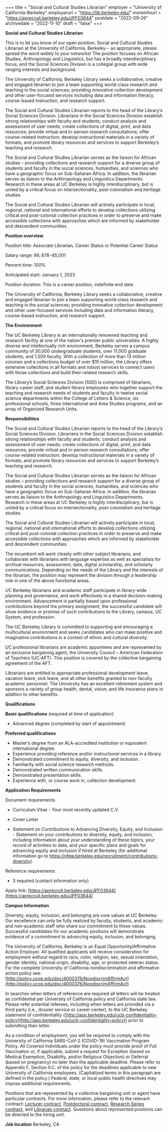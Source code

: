 +++
title = "Social and Cultural Studies Librarian"
employer = "University of California-Berkeley"
employerurl = "https://lib.berkeley.edu/"
moreinfourl = "https://aprecruit.berkeley.edu/JPF03644"
postdate = "2022-09-26"
archivedate = "2022-11-10"
draft = "false"
+++

**Social and Cultural Studies Librarian**

This is to let you know of our open position, Social and Cultural Studies Librarian at the University of California, Berkeley-- as appropriate, please spread the word widely to your networks!  The position focuses on African Studies, Anthropology and Linguistics, but has a broadly interdisciplinary focus, and the Social Sciences Division is a collegial group with wide ranging interests and background. 

The University of California, Berkeley Library seeks a collaborative, creative and engaged librarian to join a team supporting world-class research and teaching in the social sciences; providing innovative collection development and other user-focused services including data and information literacy, course-based instruction, and research support.

The Social and Cultural Studies Librarian reports to the head of the Library’s Social Sciences Division. Librarians in the Social Sciences Division establish strong relationships with faculty and students; conduct analysis and assessment of user needs; create collections of digital, print, and data resources; provide virtual and in-person research consultations; offer course-related instruction; develop instructional materials in a variety of formats; and promote library resources and services to support Berkeley’s teaching and research.

The Social and Cultural Studies Librarian serves as the liaison for African studies – providing collections and research support for a diverse group of students and faculty in the social sciences, humanities, and sciences who have a geographic focus on Sub-Saharan Africa. In addition, the librarian serves as liaison to the Anthropology and Linguistics Departments. Research in these areas at UC Berkeley is highly interdisciplinary, but is united by a critical focus on intersectionality, post-colonialism and heritage studies.

The Social and Cultural Studies Librarian will actively participate in local, regional, national and international efforts to develop collections utilizing critical and post-colonial collection practices in order to preserve and make accessible collections with approaches which are informed by stakeholder and descendent communities.

**Position overview**

Position title: Associate Librarian, Career Status or Potential Career Status

Salary range: $66,878-$85,001

Percent time: 100%

Anticipated start: January 1, 2023

Position duration: This is a career position, indefinite end date.

The University of California, Berkeley Library seeks a collaborative, creative and engaged librarian to join a team supporting world-class research and teaching in the social sciences; providing innovative collection development and other user-focused services including data and information literacy, course-based instruction, and research support.

**The Environment**

The UC Berkeley Library is an internationally renowned teaching and research facility at one of the nation's premier public universities. A highly diverse and intellectually rich environment, Berkeley serves a campus community of 30,000 undergraduate students, over 11,000 graduate students, and 1,500 faculty. With a collection of more than 13 million volumes and a collections budget of over $15 million, the Library offers extensive collections in all formats and robust services to connect users with those collections and build their related research skills.

The Library’s Social Sciences Division (SSD) is comprised of librarians, library career staff, and student library employees who together support the teaching and research needs of students and faculty in twelve social science departments within the College of Letters & Science, six professional schools, three International and Area Studies programs, and an array of Organized Research Units.

**Responsibilities**

The Social and Cultural Studies Librarian reports to the head of the Library’s Social Sciences Division. Librarians in the Social Sciences Division establish strong relationships with faculty and students; conduct analysis and assessment of user needs; create collections of digital, print, and data resources; provide virtual and in-person research consultations; offer course-related instruction; develop instructional materials in a variety of formats; and promote library resources and services to support Berkeley’s teaching and research.

The Social and Cultural Studies Librarian serves as the liaison for African studies – providing collections and research support for a diverse group of students and faculty in the social sciences, humanities, and sciences who have a geographic focus on Sub-Saharan Africa. In addition, the librarian serves as liaison to the Anthropology and Linguistics Departments. Research in these areas at UC Berkeley is highly interdisciplinary, but is united by a critical focus on intersectionality, post-colonialism and heritage studies.

The Social and Cultural Studies Librarian will actively participate in local, regional, national and international efforts to develop collections utilizing critical and post-colonial collection practices in order to preserve and make accessible collections with approaches which are informed by stakeholder and descendent communities.

The incumbent will work closely with other subject librarians, and collaborate with librarians with language expertise as well as specialists for archival resources, assessment, data, digital scholarship, and scholarly communications. Depending on the needs of the Library and the interests of the librarian, the position may represent the division through a leadership role in one of the above functional areas.

UC Berkeley librarians and academic staff participate in library-wide planning and governance, and work effectively in a shared decision-making environment. Advancement is partially based upon professional contributions beyond the primary assignment; the successful candidate will show evidence or promise of such contributions to the Library, campus, UC System, and profession.

The UC Berkeley Library is committed to supporting and encouraging a multicultural environment and seeks candidates who can make positive and imaginative contributions in a context of ethnic and cultural diversity.

UC professional librarians are academic appointees and are represented by an exclusive bargaining agent, the University Council – American Federation of Teachers (UC-AFT). This position is covered by the collective bargaining agreement of the AFT.

Librarians are entitled to appropriate professional development leave, vacation leave, sick leave, and all other benefits granted to non-faculty academic personnel. The University has an excellent retirement system and sponsors a variety of group health, dental, vision, and life insurance plans in addition to other benefits.

**Qualifications**

**Basic qualifications** (required at time of application)

- Advanced degree (completed by start of appointment)

**Preferred qualifications**

- Master’s degree from an ALA-accredited institution or equivalent international degree.
- Experience providing reference and/or instructional services in a library.
- Demonstrated commitment to equity, diversity, and inclusion.
- Familiarity with social science research methods.
- Demonstrated written communication skills.
- Demonstrated presentation skills.
- Experience with, or course work in, collection development.

**Application Requirements** 

Document requirements

- Curriculum Vitae - Your most recently updated C.V.

- Cover Letter

- Statement on Contributions to Advancing Diversity, Equity, and Inclusion - Statement on your contributions to diversity, equity, and inclusion, including information about your understanding of these topics, your record of activities to date, and your specific plans and goals for advancing equity and inclusion if hired at Berkeley (for additional information go to https://ofew.berkeley.edu/recruitment/contributions-diversity).

Reference requirements

-  3 required (contact information only)

Apply link: [https://aprecruit.berkeley.edu/JPF03644](https://aprecruit.berkeley.edu/JPF03644)

**Campus Information**

Diversity, equity, inclusion, and belonging are core values at UC Berkeley. Our excellence can only be fully realized by faculty, students, and academic and non-academic staff who share our commitment to these values. Successful candidates for our academic positions will demonstrate evidence of a commitment to advancing equity, inclusion, and belonging.

The University of California, Berkeley is an Equal Opportunity/Affirmative Action Employer. All qualified applicants will receive consideration for employment without regard to race, color, religion, sex, sexual orientation, gender identity, national origin, disability, age, or protected veteran status. For the complete University of California nondiscrimination and affirmative action policy see: [http://policy.ucop.edu/doc/4000376/NondiscrimAffirmAct](http://policy.ucop.edu/doc/4000376/NondiscrimAffirmAct)

In searches when letters of reference are required all letters will be treated as confidential per University of California policy and California state law. Please refer potential referees, including when letters are provided via a third party (i.e., dossier service or career center), to the UC Berkeley statement of confidentiality ([http://apo.berkeley.edu/ucb-confidentiality-policy](http://apo.berkeley.edu/ucb-confidentiality-policy)) prior to submitting their letter.

As a condition of employment, you will be required to comply with the University of California SARS-CoV-2 (COVID-19) Vaccination Program Policy. All Covered Individuals under the policy must provide proof of Full Vaccination or, if applicable, submit a request for Exception (based on Medical Exemption, Disability, and/or Religious Objection) or Deferral (based on pregnancy) no later than the applicable deadline. Please refer to Appendix F, Section II.C. of the policy for the deadlines applicable to new University of California employees. (Capitalized terms in this paragraph are defined in the policy.) Federal, state, or local public health directives may impose additional requirements.

Positions that are represented by a collective bargaining unit or agent have particular contracts. For more information, please refer to the relevant contract: [Lecturer contract](https://ucnet.universityofcalifornia.edu/labor/bargaining-units/ix/index.html), [Postdoctoral contract](https://ucnet.universityofcalifornia.edu/labor/bargaining-units/px/index.html), [Research Series contract](https://ucnet.universityofcalifornia.edu/labor/bargaining-units/ra/index.html), and [Librarian contract](https://ucnet.universityofcalifornia.edu/labor/bargaining-units/lx/index.html). Questions about represented positions can be directed to the hiring unit.

**Job location**
Berkeley, CA

